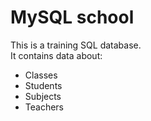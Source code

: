 # MySQL school
This is a training SQL database.   
It contains data about:
- Classes
- Students
- Subjects
- Teachers

